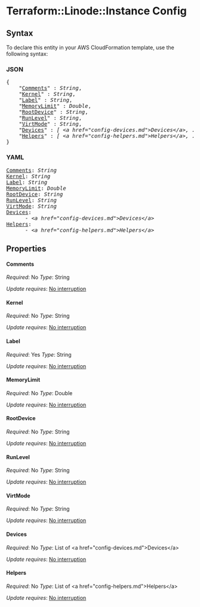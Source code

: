 # Terraform::Linode::Instance Config

## Syntax

To declare this entity in your AWS CloudFormation template, use the following syntax:

### JSON

<pre>
{
    "<a href="#comments" title="Comments">Comments</a>" : <i>String</i>,
    "<a href="#kernel" title="Kernel">Kernel</a>" : <i>String</i>,
    "<a href="#label" title="Label">Label</a>" : <i>String</i>,
    "<a href="#memorylimit" title="MemoryLimit">MemoryLimit</a>" : <i>Double</i>,
    "<a href="#rootdevice" title="RootDevice">RootDevice</a>" : <i>String</i>,
    "<a href="#runlevel" title="RunLevel">RunLevel</a>" : <i>String</i>,
    "<a href="#virtmode" title="VirtMode">VirtMode</a>" : <i>String</i>,
    "<a href="#devices" title="Devices">Devices</a>" : <i>[ &lt;a href=&#34;config-devices.md&#34;&gt;Devices&lt;/a&gt;, ... ]</i>,
    "<a href="#helpers" title="Helpers">Helpers</a>" : <i>[ &lt;a href=&#34;config-helpers.md&#34;&gt;Helpers&lt;/a&gt;, ... ]</i>
}
</pre>

### YAML

<pre>
<a href="#comments" title="Comments">Comments</a>: <i>String</i>
<a href="#kernel" title="Kernel">Kernel</a>: <i>String</i>
<a href="#label" title="Label">Label</a>: <i>String</i>
<a href="#memorylimit" title="MemoryLimit">MemoryLimit</a>: <i>Double</i>
<a href="#rootdevice" title="RootDevice">RootDevice</a>: <i>String</i>
<a href="#runlevel" title="RunLevel">RunLevel</a>: <i>String</i>
<a href="#virtmode" title="VirtMode">VirtMode</a>: <i>String</i>
<a href="#devices" title="Devices">Devices</a>: <i>
      - &lt;a href=&#34;config-devices.md&#34;&gt;Devices&lt;/a&gt;</i>
<a href="#helpers" title="Helpers">Helpers</a>: <i>
      - &lt;a href=&#34;config-helpers.md&#34;&gt;Helpers&lt;/a&gt;</i>
</pre>

## Properties

#### Comments

_Required_: No
_Type_: String

_Update requires_: [No interruption](https://docs.aws.amazon.com/AWSCloudFormation/latest/UserGuide/using-cfn-updating-stacks-update-behaviors.html#update-no-interrupt)

#### Kernel

_Required_: No
_Type_: String

_Update requires_: [No interruption](https://docs.aws.amazon.com/AWSCloudFormation/latest/UserGuide/using-cfn-updating-stacks-update-behaviors.html#update-no-interrupt)

#### Label

_Required_: Yes
_Type_: String

_Update requires_: [No interruption](https://docs.aws.amazon.com/AWSCloudFormation/latest/UserGuide/using-cfn-updating-stacks-update-behaviors.html#update-no-interrupt)

#### MemoryLimit

_Required_: No
_Type_: Double

_Update requires_: [No interruption](https://docs.aws.amazon.com/AWSCloudFormation/latest/UserGuide/using-cfn-updating-stacks-update-behaviors.html#update-no-interrupt)

#### RootDevice

_Required_: No
_Type_: String

_Update requires_: [No interruption](https://docs.aws.amazon.com/AWSCloudFormation/latest/UserGuide/using-cfn-updating-stacks-update-behaviors.html#update-no-interrupt)

#### RunLevel

_Required_: No
_Type_: String

_Update requires_: [No interruption](https://docs.aws.amazon.com/AWSCloudFormation/latest/UserGuide/using-cfn-updating-stacks-update-behaviors.html#update-no-interrupt)

#### VirtMode

_Required_: No
_Type_: String

_Update requires_: [No interruption](https://docs.aws.amazon.com/AWSCloudFormation/latest/UserGuide/using-cfn-updating-stacks-update-behaviors.html#update-no-interrupt)

#### Devices

_Required_: No
_Type_: List of &lt;a href=&#34;config-devices.md&#34;&gt;Devices&lt;/a&gt;

_Update requires_: [No interruption](https://docs.aws.amazon.com/AWSCloudFormation/latest/UserGuide/using-cfn-updating-stacks-update-behaviors.html#update-no-interrupt)

#### Helpers

_Required_: No
_Type_: List of &lt;a href=&#34;config-helpers.md&#34;&gt;Helpers&lt;/a&gt;

_Update requires_: [No interruption](https://docs.aws.amazon.com/AWSCloudFormation/latest/UserGuide/using-cfn-updating-stacks-update-behaviors.html#update-no-interrupt)

